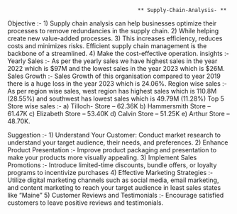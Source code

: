                                              ** Supply-Chain-Analysis- **
Objective :- 
        1) Supply chain analysis can help businesses optimize their processes to remove redundancies in the supply chain.
        2) While helping create new value-added processes. 
        3) This increases efficiency, reduces costs and minimizes risks. Efficient supply chain management is the backbone of a streamlined. 
        4) Make the cost-effective operation.
insights :- 
        Yearly Sales :- 
                   As per the yearly sales we have highest sales in the year 2022 which is $97M and the lowest sales in the year 2023 which is $26M.
        Sales Growth :- 
                  Sales Growth of this organisation compared to year 2019 there is a huge loss in the year 2023 which is 24.06%.
       Region wise sales :- 
                 As per region wise sales, west region has highest sales which is 110.8M (28.55%) and southwest has lowest sales which is 49.79M (11.28%)
       Top 5 Store wise sales :- 
                a) Tilloch- Store – 62.36K
                b) Hammersmith Store – 61.47K
                c) Elizabeth Store – 53.40K
                d) Calvin Store – 51.25K
                e) Arthur Store – 48.70K.

Suggestion :- 
        1) Understand Your Customer:
          Conduct market research to understand your target audience, their needs, and preferences.
        2) Enhance Product Presentation :-
           Improve product packaging and presentation to make your products more visually appealing.
        3) Implement Sales Promotions :-
           Introduce limited-time discounts, bundle offers, or loyalty programs to incentivize purchases
        4) Effective Marketing Strategies :-
          Utilize digital marketing channels such as social media, email marketing, and content marketing to reach  your 
          target audience in least sales states like “Maine”
       5) Customer Reviews and Testimonials :-
          Encourage satisfied customers to leave positive reviews and testimonials.           
